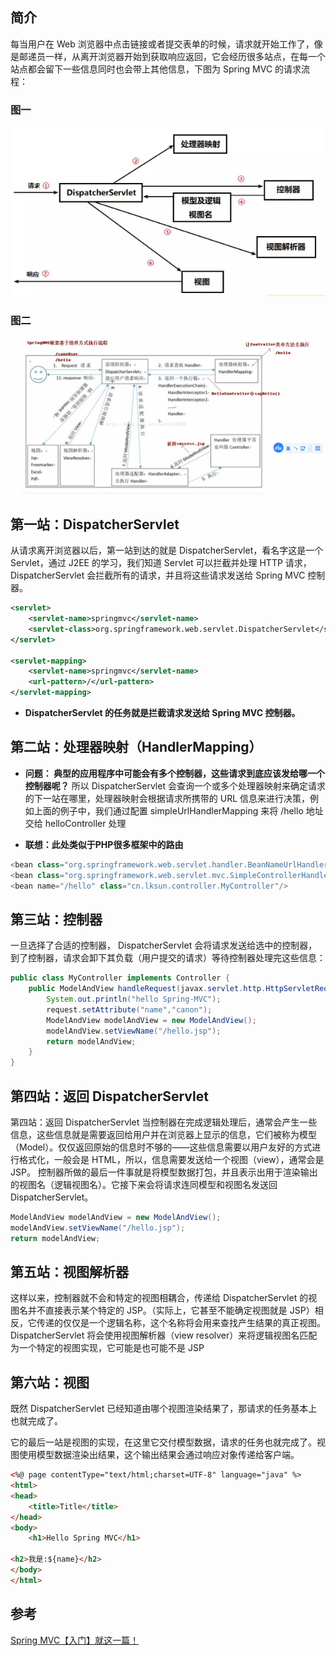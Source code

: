 ## 简介
每当用户在 Web 浏览器中点击链接或者提交表单的时候，请求就开始工作了，像是邮递员一样，从离开浏览器开始到获取响应返回，它会经历很多站点，在每一个站点都会留下一些信息同时也会带上其他信息，下图为 Spring MVC 的请求流程：
### 图一
![](../../image/ff6630dc757d7e15de1bb7bb0cd68c2e.png)

### 图二
![](../../image/bff62c8772edff71e36b4419ece5a704.png)

## 第一站：DispatcherServlet
从请求离开浏览器以后，第一站到达的就是 DispatcherServlet，看名字这是一个 Servlet，通过 J2EE 的学习，我们知道 Servlet 可以拦截并处理 HTTP 请求，DispatcherServlet 会拦截所有的请求，并且将这些请求发送给 Spring MVC 控制器。

```xml
<servlet>
    <servlet-name>springmvc</servlet-name>
    <servlet-class>org.springframework.web.servlet.DispatcherServlet</servlet-class>
</servlet>

<servlet-mapping>
    <servlet-name>springmvc</servlet-name>
    <url-pattern>/</url-pattern>
</servlet-mapping>
```
- **DispatcherServlet 的任务就是拦截请求发送给 Spring MVC 控制器。**


## 第二站：处理器映射（HandlerMapping）
- **问题： 典型的应用程序中可能会有多个控制器，这些请求到底应该发给哪一个控制器呢？**
所以 DispatcherServlet 会查询一个或多个处理器映射来确定请求的下一站在哪里，处理器映射会根据请求所携带的 URL 信息来进行决策，例如上面的例子中，我们通过配置 simpleUrlHandlerMapping 来将 /hello 地址交给 helloController 处理


- **联想：此处类似于PHP很多框架中的路由**

```java
<bean class="org.springframework.web.servlet.handler.BeanNameUrlHandlerMapping" />
<bean class="org.springframework.web.servlet.mvc.SimpleControllerHandlerAdapter" />
<bean name="/hello" class="cn.lksun.controller.MyController"/>
```


## 第三站：控制器
一旦选择了合适的控制器， DispatcherServlet 会将请求发送给选中的控制器，到了控制器，请求会卸下其负载（用户提交的请求）等待控制器处理完这些信息：
```java
public class MyController implements Controller {
    public ModelAndView handleRequest(javax.servlet.http.HttpServletRequest request, javax.servlet.http.HttpServletResponse response) throws Exception {
        System.out.println("hello Spring-MVC");
        request.setAttribute("name","canon");
        ModelAndView modelAndView = new ModelAndView();
        modelAndView.setViewName("/hello.jsp");
        return modelAndView;
    }
}
```

## 第四站：返回 DispatcherServlet
第四站：返回 DispatcherServlet
当控制器在完成逻辑处理后，通常会产生一些信息，这些信息就是需要返回给用户并在浏览器上显示的信息，它们被称为模型（Model）。仅仅返回原始的信息时不够的——这些信息需要以用户友好的方式进行格式化，一般会是 HTML，所以，信息需要发送给一个视图（view），通常会是 JSP。
控制器所做的最后一件事就是将模型数据打包，并且表示出用于渲染输出的视图名（逻辑视图名）。它接下来会将请求连同模型和视图名发送回 DispatcherServlet。
```java
ModelAndView modelAndView = new ModelAndView();
modelAndView.setViewName("/hello.jsp");
return modelAndView;
```


## 第五站：视图解析器
这样以来，控制器就不会和特定的视图相耦合，传递给 DispatcherServlet 的视图名并不直接表示某个特定的 JSP。（实际上，它甚至不能确定视图就是 JSP）相反，它传递的仅仅是一个逻辑名称，这个名称将会用来查找产生结果的真正视图。
DispatcherServlet 将会使用视图解析器（view resolver）来将逻辑视图名匹配为一个特定的视图实现，它可能是也可能不是 JSP


## 第六站：视图
既然 DispatcherServlet 已经知道由哪个视图渲染结果了，那请求的任务基本上也就完成了。

它的最后一站是视图的实现，在这里它交付模型数据，请求的任务也就完成了。视图使用模型数据渲染出结果，这个输出结果会通过响应对象传递给客户端。

```html
<%@ page contentType="text/html;charset=UTF-8" language="java" %>
<html>
<head>
    <title>Title</title>
</head>
<body>
    <h1>Hello Spring MVC</h1>

<h2>我是:${name}</h2>
</body>
</html>
```

## 参考
[Spring MVC【入门】就这一篇！](https://www.jianshu.com/p/91a2d0a1e45a "Spring MVC【入门】就这一篇！")